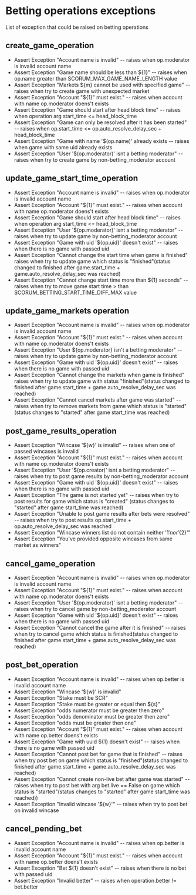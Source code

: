 # Betting operations exceptions
List of exception that could be raised on betting operations

## create_game_operation
* Assert Exception "Account name is invalid" -- raises when op.moderator is invalid account name 
* Assert Exception "Game name should be less than ${1}" -- raises when op.name greater than SCORUM_MAX_GAME_NAME_LENGTH value 
* Assert Exception "Markets ${m} cannot be used with specified game" -- raises when try to create game with unexpected market
* Assert Exception "Account \"${1}\" must exist." -- raises when account with name op.moderator doens't exists
* Assert Exception "Game should start after head block time" -- raises when operation arg start_time <= head_block_time
* Assert Exception "Game can only be resolved after it has been started" -- raises when op.start_time <= op.auto_resolve_delay_sec + head_block_time
* Assert Exception "Game with name '$(op.name)' already exists -- raises when game with same uid already exists
* Assert Exception "User '$(op.moderator)' isnt a betting moderator" -- raises when try to create game by non-betting_moderator account

## update_game_start_time_operation
* Assert Exception "Account name is invalid" -- raises when op.moderator is invalid account name
* Assert Exception "Account \"${1}\" must exist." -- raises when account with name op.moderator doens't exists 
* Assert Exception "Game should start after head block time" -- raises when operation arg start_time <= head_block_time
* Assert Exception "User '$(op.moderator)' isnt a betting moderator" -- raises when try to update game by non-betting_moderator account
* Assert Exception "Game with uid '${op.uid}' doesn't exist" -- raises when there is no game with passed uid
* Assert Exception "Cannot change the start time when game is finished" raises when try to update game which status is "finished"(status changed to finished after game.start_time + game.auto_resolve_delay_sec was reached)
* Assert Exception "Cannot change start time more than ${1} seconds" -- raises when try to move game start time > than SCORUM_BETTING_START_TIME_DIFF_MAX value

## update_game_markets operation
* Assert Exception "Account name is invalid" -- raises when op.moderator is invalid account name
* Assert Exception "Account \"${1}\" must exist." -- raises when account with name op.moderator doens't exists
* Assert Exception "User ${op.moderator} isn't a betting moderator" -- raises when try to update game by non-betting_moderator account
* Assert Exception "Game with uid '${op.uid}' doesn't exist" -- raises when there is no game with passed uid
* Assert Exception "Cannot change the markets when game is finished" raises when try to update game with status "finished"(status changed to finished after game.start_time + game.auto_resolve_delay_sec was reached)
* Assert Exception "Cannot cancel markets after game was started" -- raises when try to remove markets from game which status is "started" (status changes to "started" after game start_time was reached)

## post_game_results_operation
* Assert Exception "Wincase '${w}' is invalid" -- raises when one of passed wincases is invalid
* Assert Exception "Account \"${1}\" must exist." -- raises when account with name op.moderator doens't exists
* Assert Exception "User '$(op.creator)' isnt a betting moderator" -- raises when try to post game results by non-betting_moderator account
* Assert Exception "Game with uid '${op.uid}' doesn't exist" -- raises when there is no game with passed uid
* Assert Exception "The game is not started yet" -- raises when try to post results for game which status is "created" (status changes to "started" after game start_time was reached)
* Assert Exception "Unable to post game results after bets were resolved" -- raises when try to post results op.start_time + op.auto_resolve_delay_sec was reached
* Assert Exception "Wincase winners list do not contain neither '${1}' nor '${2}'" 
* Assert Exception "You've provided opposite wincases from same market as winners"  

## cancel_game_operation
* Assert Exception "Account name is invalid" -- raises when op.moderator is invalid account name
* Assert Exception "Account \"${1}\" must exist." -- raises when account with name op.moderator doens't exists
* Assert Exception "User '$(op.moderator)' isnt a betting moderator" -- raises when try to cancel game by non-betting_moderator account
* Assert Exception "Game with uid '${op.uid}' doesn't exist" -- raises when there is no game with passed uid
* Assert Exception "Cannot cancel the game after it is finished" -- raises when try to cancel game which status is finished(status changed to finished after game.start_time + game.auto_resolve_delay_sec was reached)

## post_bet_operation
* Assert Exception "Account name is invalid" -- raises when op.better is invalid account name
* Assert Exception "Wincase '${w}' is invalid"
* Assert Exception "Stake must be SCR"
* Assert Exception "Stake must be greater  or equal then ${s}" 
* Assert Exception "odds numerator must be greater then zero"
* Assert Exception "odds denominator must be greater then zero"
* Assert Exception "odds must be greater then one"
* Assert Exception "Account \"${1}\" must exist." -- raises when account with name op.better doens't exists
* Assert Exception "Game with uuid ${1} doesn't exist" -- raises when there is no game with passed uid
* Assert Exception "Cannot post bet for game that is finished" -- raises when try post bet on game which status is "finished"(status changed to finished after game.start_time + game.auto_resolve_delay_sec was reached)
* Assert Exception "Cannot create non-live bet after game was started" -- raises when try to post bet with arg bet.live == False on game which status is "started"(status changes to "started" after game start_time was reached))
* Assert Exception "Invalid wincase '${w}'" -- raises when try to post bet on invalid wincase

## cancel_pending_bet
* Assert Exception "Account name is invalid" -- raises when op.better is invalid account name
* Assert Exception "Account \"${1}\" must exist." -- raises when account with name op.better doens't exists 
* Assert Exception "Bet ${1} doesn't exist" -- raises when there is no bet with passed uid
* Assert Exception "Invalid better" -- raises when operation.better != bet.better
